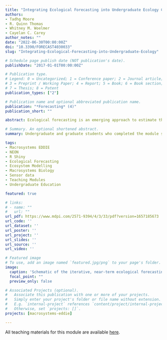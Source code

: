```yaml
---
title: "Integrating Ecological Forecasting into Undergraduate Ecology Curricula with an R Shiny Application-Based Teaching Module"
authors:
- Tadhg Moore
- R. Quinn Thomas
- Whitney M. Woelmer
- Cayelan C. Carey
author_notes: ""
date: "2022-06-30T00:00:00Z"
doi: "10.3390/FORECAST4030033"
slug: "Integrating-Ecological-Forecasting-into-Undergraduate-Ecology"

# Schedule page publish date (NOT publication's date).
publishDate: "2017-01-01T00:00:00Z"

# Publication type.
# Legend: 0 = Uncategorized; 1 = Conference paper; 2 = Journal article;
# 3 = Preprint / Working Paper; 4 = Report; 5 = Book; 6 = Book section;
# 7 = Thesis; 8 = Patent
publication_types: ["2"]

# Publication name and optional abbreviated publication name.
publication: "*Forecasting* (4)"
publication_short: ""

abstract: Ecological forecasting is an emerging approach to estimate the future state of an ecological system with uncertainty, allowing society to better manage ecosystem services. Ecological forecasting is a core mission of the U.S. National Ecological Observatory Network (NEON) and several federal agencies, yet, to date, forecasting training has focused on graduate students, representing a gap in undergraduate ecology curricula. In response, we developed a teaching module for the Macrosystems EDDIE (Environmental Data-Driven Inquiry and Exploration; MacrosystemsEDDIE.org) educational program to introduce ecological forecasting to undergraduate students through an interactive online tool built with R Shiny. To date, we have assessed this module, &ldquo;Introduction to Ecological Forecasting,&rdquo; at ten universities and two conference workshops with both undergraduate and graduate students (N = 136 total) and found that the module significantly increased undergraduate students&rsquo; ability to correctly define ecological forecasting terms and identify steps in the ecological forecasting cycle. Undergraduate and graduate students who completed the module showed increased familiarity with ecological forecasts and forecast uncertainty. These results suggest that integrating ecological forecasting into undergraduate ecology curricula will enhance students&rsquo; abilities to engage and understand complex ecological concepts.

# Summary. An optional shortened abstract.
summary: Undergraduate and graduate students who completed the module showed increased familiarity with ecological forecasts and forecast uncertainty. Integrating ecological forecasting into undergraduate ecology curricula will enhance students&rsquo; abilities to engage and understand complex ecological concepts.

tags:
- Macrosystems EDDIE
- NEON
- R Shiny
- Ecological Forecasting
- Ecosystem Modelling
- Macrosystems Biology
- Sensor data
- Teaching Modules
- Undergraduate Education

featured: true

# links:
# - name: ""
#   url: ""
url_pdf: https://www.mdpi.com/2571-9394/4/3/33/pdf?version=1657185673
url_code: ''
url_dataset: ''
url_poster: ''
url_project: ''
url_slides: ''
url_source: ''
url_video: ''

# Featured image
# To use, add an image named `featured.jpg/png` to your page's folder. 
image:
  caption: 'Schematic of the iterative, near-term ecological forecasting (INTEF) cycle used in the module to teach ecological forecasting to students.'
  focal_point: ""
  preview_only: false

# Associated Projects (optional).
#   Associate this publication with one or more of your projects.
#   Simply enter your project's folder or file name without extension.
#   E.g. `internal-project` references `content/project/internal-project/index.md`.
#   Otherwise, set `projects: []`.
projects: [macrosystems-eddie]

---
```


All teaching materials for this module are available [here](https://serc.carleton.edu/eddie/teaching_materials/modules/module5.html).

